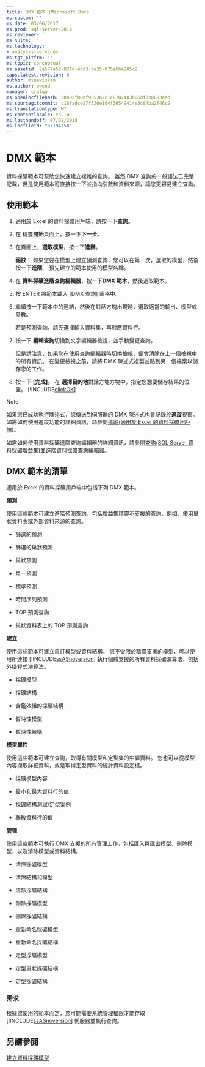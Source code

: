 ```yaml
---
title: DMX 範本 |Microsoft Docs
ms.custom: ''
ms.date: 03/06/2017
ms.prod: sql-server-2014
ms.reviewer: ''
ms.suite: ''
ms.technology:
- analysis-services
ms.tgt_pltfrm: ''
ms.topic: conceptual
ms.assetid: 2a577e52-821d-4bd3-ba35-075a6be285c9
caps.latest.revision: 6
author: minewiskan
ms.author: owend
manager: craigg
ms.openlocfilehash: 30a02f00df965362c1c8702403b06df8b0883ead
ms.sourcegitcommit: c18fadce27f330e1d4f36549414e5c84ba2f46c2
ms.translationtype: MT
ms.contentlocale: zh-TW
ms.lasthandoff: 07/02/2018
ms.locfileid: "37194358"
---
```

# <a name="dmx-templates"></a>DMX 範本
  資料採礦範本可幫助您快速建立複雜的查詢。 雖然 DMX 查詢的一般語法已完整記載，但是使用範本可直接按一下並指向引數和資料來源，讓您更容易建立查詢。  
  
## <a name="using-the-templates"></a>使用範本  
  
1.  適用於 Excel 的資料採礦用戶端，請按一下**查詢**。  
  
2.  在 精靈**開始**頁面上，按一下**下一步**。  
  
3.  在頁面上，**選取模型**，按一下**進階**。  
  
     **祕訣︰** 如果您要在模型上建立預測查詢，您可以在第一次，選取的模型，然後按一下**進階**、 預先建立的範本使用的模型名稱。  
  
4.  在 **資料採礦進階查詢編輯器**，按一下**DMX 範本**，然後選取範本。  
  
5.  按 ENTER 將範本載入 [DMX 查詢] 窗格中。  
  
6.  繼續按一下範本中的連結，然後在對話方塊出現時，選取適當的輸出、模型或參數。  
  
     若是預測查詢，請先選擇輸入資料集，再對應資料行。  
  
7.  按一下 **編輯查詢**切換到文字編輯器檢視，並手動變更查詢。  
  
     但是請注意，如果您在使用查詢編輯器時切換檢視，便會清除在上一個檢視中的所有資訊。 在變更檢視之前，請將 DMX 陳述式複製並貼到另一個檔案以儲存您的工作。  
  
8.  按一下 **[完成]**。 在  **選擇目的地**對話方塊方塊中，指定您想要儲存結果的位置。 [!INCLUDE[clickOK](../includes/clickok-md.md)]  
  
> [!NOTE]  
>  如果您已成功執行陳述式，您傳送到伺服器的 DMX 陳述式也會記錄於**追蹤**視窗。 如需如何使用追蹤功能的詳細資訊，請參閱[追蹤&#40;適用於 Excel 的資料採礦用戶端&#41;](trace-data-mining-client-for-excel.md)。  
  
 如需如何使用資料採礦進階查詢編輯器的詳細資訊，請參閱[查詢&#40;SQL Server 資料採礦增益集&#41;](query-sql-server-data-mining-add-ins.md)並[進階資料採礦查詢編輯器](advanced-data-mining-query-editor.md)。  
  
## <a name="list-of-dmx-templates"></a>DMX 範本的清單  
 適用於 Excel 的資料採礦用戶端中包括下列 DMX 範本。  
  
 **預測**  
  
 使用這些範本可建立進階預測查詢，包括增益集精靈不支援的查詢，例如，使用巢狀資料表或外部資料來源的查詢。  
  
-   篩選的預測  
  
-   篩選的巢狀預測  
  
-   巢狀預測  
  
-   單一預測  
  
-   標準預測  
  
-   時間序列預測  
  
-   TOP 預測查詢  
  
-   巢狀資料表上的 TOP 預測查詢  
  
 **建立**  
  
 使用這些範本可建立自訂模型或資料結構。 您不受限於精靈支援的模型，可以使用所連接 [!INCLUDE[ssASnoversion](../includes/ssasnoversion-md.md)] 執行個體支援的所有資料採礦演算法，包括外掛程式演算法。  
  
-   採礦模型  
  
-   採礦結構  
  
-   含鑑效組的採礦結構  
  
-   暫時性模型  
  
-   暫時性結構  
  
 **模型屬性**  
  
 使用這些範本可建立查詢，取得有關模型和定型集的中繼資料。 您也可以從模型內容擷取詳細資料，或是取得定型資料的統計資料設定檔。  
  
-   採礦模型內容  
  
-   最小和最大資料行的值  
  
-   採礦結構測試/定型案例  
  
-   離散資料行的值  
  
 **管理**  
  
 使用這些範本可執行 DMX 支援的所有管理工作，包括匯入與匯出模型、刪除模型，以及清除模型或資料結構。  
  
-   清除採礦模型  
  
-   清除結構和模型  
  
-   清除採礦結構  
  
-   刪除採礦模型  
  
-   刪除採礦結構  
  
-   重新命名採礦模型  
  
-   重新命名採礦結構  
  
-   定型採礦模型  
  
-   定型巢狀採礦結構  
  
-   定型採礦結構  
  
### <a name="requirements"></a>需求  
 根據您使用的範本而定，您可能需要系統管理權限才能存取 [!INCLUDE[ssASnoversion](../includes/ssasnoversion-md.md)] 伺服器並執行查詢。  
  
## <a name="see-also"></a>另請參閱  
 [建立資料採礦模型](creating-a-data-mining-model.md)  
  
  
